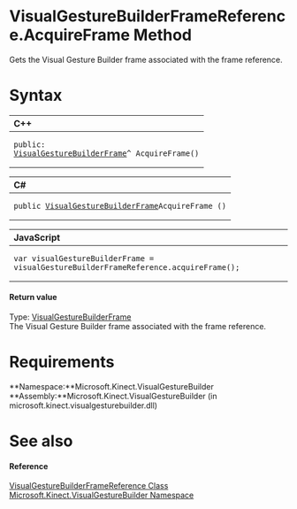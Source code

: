 VisualGestureBuilderFrameReference.AcquireFrame Method  
======================================================  

Gets the Visual Gesture Builder frame associated with the frame reference. <span id="syntaxSection"></span>

Syntax  
======  

<table>
<colgroup>
<col width="100%" />
</colgroup>
<thead>
<tr class="header">
<th align="left">C++</th>
</tr>
</thead>
<tbody>
<tr class="odd">
<td align="left"><pre><code>public:  
<a href="../../VisualGestureBuilderFrame.md">VisualGestureBuilderFrame</a>^ AcquireFrame()</code></pre></td>
</tr>
</tbody>
</table>

<table>
<colgroup>
<col width="100%" />
</colgroup>
<thead>
<tr class="header">
<th align="left">C#</th>
</tr>
</thead>
<tbody>
<tr class="odd">
<td align="left"><pre><code>public <a href="../../VisualGestureBuilderFrame.md">VisualGestureBuilderFrame</a>AcquireFrame ()</code></pre></td>
</tr>
</tbody>
</table>

<table>
<colgroup>
<col width="100%" />
</colgroup>
<thead>
<tr class="header">
<th align="left">JavaScript</th>
</tr>
</thead>
<tbody>
<tr class="odd">
<td align="left"><pre><code>var visualGestureBuilderFrame = visualGestureBuilderFrameReference.acquireFrame();</code></pre></td>
</tr>
</tbody>
</table>

<span id="ID4EP"></span>
#### Return value  

Type: [VisualGestureBuilderFrame](../../VisualGestureBuilderFrame.md)  
The Visual Gesture Builder frame associated with the frame reference.  

<span id="requirements"></span>

Requirements  
============  

**Namespace:**Microsoft.Kinect.VisualGestureBuilder  
**Assembly:**Microsoft.Kinect.VisualGestureBuilder (in microsoft.kinect.visualgesturebuilder.dll)  

<span id="ID4E1"></span>

See also  
========  

<span id="ID4E3"></span>
#### Reference  

[VisualGestureBuilderFrameReference Class](../../VisualGestureBuilderFrameR.md)  
 [Microsoft.Kinect.VisualGestureBuilder Namespace](../../../Kinect.VisualGestureBuilder.md)  



<!--Please do not edit the data in the comment block below.-->
<!--
TOCTitle : AcquireFrame Method
RLTitle : VisualGestureBuilderFrameReference.AcquireFrame Method
KeywordK : AcquireFrame method
KeywordK : VisualGestureBuilderFrameReference.AcquireFrame method
KeywordF : Microsoft.Kinect.VisualGestureBuilder.VisualGestureBuilderFrameReference.AcquireFrame
KeywordF : VisualGestureBuilderFrameReference.AcquireFrame
KeywordF : AcquireFrame
KeywordF : Microsoft.Kinect.VisualGestureBuilder.VisualGestureBuilderFrameReference.AcquireFrame
KeywordA : M:Microsoft.Kinect.VisualGestureBuilder.VisualGestureBuilderFrameReference.AcquireFrame
AssetID : M:Microsoft.Kinect.VisualGestureBuilder.VisualGestureBuilderFrameReference.AcquireFrame
Locale : en-us
CommunityContent : 1
APIType : Managed
APILocation : microsoft.kinect.visualgesturebuilder.dll
APIName : Microsoft.Kinect.VisualGestureBuilder.VisualGestureBuilderFrameReference.AcquireFrame
TargetOS : Windows
TopicType : kbSyntax
DevLang : VB
DevLang : CSharp
DevLang : JavaScript
DevLang : C++
DocSet : K4Wv2
ProjType : K4Wv2Proj
Technology : Kinect for Windows
Product : Kinect for Windows SDK v2
productversion : 20
-->
